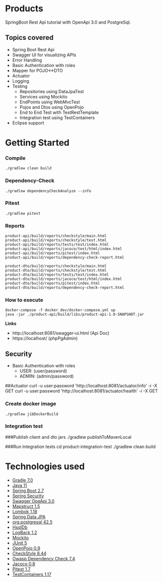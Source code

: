 # Products
SpringBoot Rest Api tutorial with OpenApi 3.0 and PostgreSql.

## Topics covered
- Spring Boot Rest Api
- Swagger UI for visualizing APIs
- Error Handling
- Basic Authentication with roles
- Mapper for POJO<->DTO
- Actuator
- Logging
- Testing
    - Repositories using DataJpaTest
    - Services using Mockito
    - EndPoints using WebMvcTest
    - Pojos and Dtos using OpenPojo
    - End to End Test with TestRestTemplate
    - Integration test using TestContainers
- Eclipse support

# Getting Started
### Compile
    ./gradlew clean build

### Dependency-Check
    ./gradlew dependencyCheckAnalyze --info

### Pitest
    ./gradlew pitest

### Reports
    product-api/build/reports/checkstyle/main.html
    product-api/build/reports/checkstyle/test.html
    product-api/build/reports/tests/test/index.html
    product-api/build/reports/jacoco/test/html/index.html
    product-api/build/reports/pitest/index.html
    product-api/build/reports/dependency-check-report.html

    product-dto/build/reports/checkstyle/main.html
    product-dto/build/reports/checkstyle/test.html
    product-dto/build/reports/tests/test/index.html
    product-dto/build/reports/jacoco/test/html/index.html
    product-dto/build/reports/pitest/index.html
    product-dto/build/reports/dependency-check-report.html

### How to execute
    docker-compose -f docker_dev/docker-compose.yml up
    java -jar ./product-api/build/libs/product-api-1.0-SNAPSHOT.jar

**Links**
 - http://localhost:8081/swagger-ui.html (Api Doc)
 - https://localhost/ (phpPgAdmin)

## Security
 - Basic Authentication with roles
   - USER: (user/password)
   - ADMIN: (admin/password)

##Actuator
    curl -u user:password 'http://localhost:8081/actuator/info' -i -X GET
    curl -u user:password 'http://localhost:8081/actuator/health' -i -X GET

### Create docker image
    ./gradlew jibDockerBuild

### Integration test

###Publish client and dto jars
    ./gradlew publishToMavenLocal

###Run Integration tests
    cd product-integration-test
    ./gradlew clean build


# Technologies used
- [Gradle 7.0](https://gradle.org/)
- [Java 11](https://openjdk.java.net/projects/jdk/11/)
- [Spring Boot 2.7](https://spring.io/projects/spring-boot)
- [Spring Security](https://spring.io/projects/spring-security)
- [Swagger OpeApi 3.0](https://swagger.io/specification/)
- [Mapstruct 1.5](https://mapstruct.org/)
- [Lombok 1.18](https://projectlombok.org/)
- [Spring Data JPA](https://projects.spring.io/spring-data-jpa)
- [org.postgresql 42.5](https://jdbc.postgresql.org/)
- [HsqlDb](http://hsqldb.org/)
- [LogBack 1.2](https://logback.qos.ch/)
- [Mockito](https://site.mockito.org/)
- [JUnit 5](https://junit.org/junit5/)
- [OpenPojo 0.9](https://github.com/OpenPojo)
- [CheckStyle 8.44](https://checkstyle.sourceforge.io/)
- [Owasp Dependency Check 7.4](https://owasp.org/www-project-dependency-check/)
- [Jacoco 0.8](https://www.jacoco.org/)
- [Pitest 1.7](https://pitest.org/)
- [TestContainers 1.17](https://www.testcontainers.org/)
